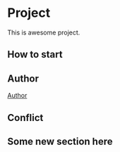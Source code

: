 # Project
This is awesome project.

## How to start

## Author
[Author](author.md)

## Conflict

## Some new section here